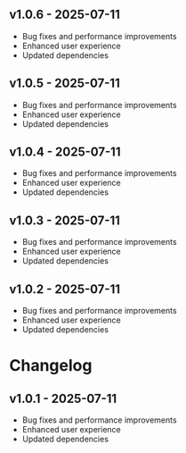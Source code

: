 ## v1.0.6 - 2025-07-11

- Bug fixes and performance improvements
- Enhanced user experience
- Updated dependencies

## v1.0.5 - 2025-07-11

- Bug fixes and performance improvements
- Enhanced user experience
- Updated dependencies

## v1.0.4 - 2025-07-11

- Bug fixes and performance improvements
- Enhanced user experience
- Updated dependencies

## v1.0.3 - 2025-07-11

- Bug fixes and performance improvements
- Enhanced user experience
- Updated dependencies

## v1.0.2 - 2025-07-11

- Bug fixes and performance improvements
- Enhanced user experience
- Updated dependencies

# Changelog

## v1.0.1 - 2025-07-11

- Bug fixes and performance improvements
- Enhanced user experience
- Updated dependencies

